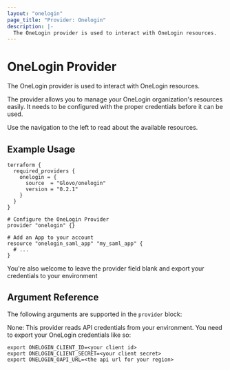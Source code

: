 ```yaml
---
layout: "onelogin"
page_title: "Provider: Onelogin"
description: |-
  The OneLogin provider is used to interact with OneLogin resources.
---
```


# OneLogin Provider

The OneLogin provider is used to interact with OneLogin resources.

The provider allows you to manage your OneLogin organization's resources easily.
It needs to be configured with the proper credentials before it can be used.

Use the navigation to the left to read about the available resources.

## Example Usage

```hcl
terraform {
  required_providers {
    onelogin = {
      source  = "Glovo/onelogin"
      version = "0.2.1"
    }
  }
}

# Configure the OneLogin Provider
provider "onelogin" {}

# Add an App to your account
resource "onelogin_saml_app" "my_saml_app" {
  # ...
}
```

You're also welcome to leave the provider field blank and export your
credentials to your environment

## Argument Reference

The following arguments are supported in the `provider` block:

None: This provider reads API credentials from your environment. You need to export
your OneLogin credentials like so:

```
export ONELOGIN_CLIENT_ID=<your client id>
export ONELOGIN_CLIENT_SECRET=<your client secret>
export ONELOGIN_OAPI_URL=<the api url for your region>
```
